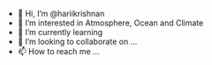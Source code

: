 - 👋 Hi, I’m @hariikrishnan
- 👀 I’m interested in Atmosphere, Ocean and Climate
- 🌱 I’m currently learning 
- 💞️ I’m looking to collaborate on ...
- 📫 How to reach me ...

<!---
hariikrishnan/hariikrishnan is a ✨ special ✨ repository because its `README.md` (this file) appears on your GitHub profile.
You can click the Preview link to take a look at your changes.
--->
